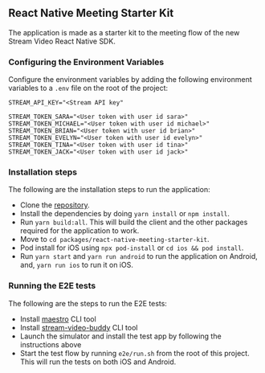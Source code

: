 ## React Native Meeting Starter Kit

The application is made as a starter kit to the meeting flow of the new Stream Video React Native SDK.

### Configuring the Environment Variables

Configure the environment variables by adding the following environment variables to a `.env` file on the root of the project:

```
STREAM_API_KEY="<Stream API key"

STREAM_TOKEN_SARA="<User token with user id sara>"
STREAM_TOKEN_MICHAEL="<User token with user id michael>"
STREAM_TOKEN_BRIAN="<User token with user id brian>"
STREAM_TOKEN_EVELYN="<User token with user id evelyn>"
STREAM_TOKEN_TINA="<User token with user id tina>"
STREAM_TOKEN_JACK="<User token with user id jack>"

```

### Installation steps

The following are the installation steps to run the application:

- Clone the [repository](https://github.com/GetStream/stream-video-js).
- Install the dependencies by doing `yarn install` or `npm install`.
- Run `yarn build:all`. This will build the client and the other packages required for the application to work.
- Move to `cd packages/react-native-meeting-starter-kit`.
- Pod install for iOS using `npx pod-install` or `cd ios && pod install`.
- Run `yarn start` and `yarn run android` to run the application on Android, and, `yarn run ios` to run it on iOS.

### Running the E2E tests

The following are the steps to run the E2E tests:

- Install [maestro](https://github.com/mobile-dev-inc/maestro) CLI tool
- Install [stream-video-buddy](https://github.com/GetStream/stream-video-buddy) CLI tool
- Launch the simulator and install the test app by following the instructions above
- Start the test flow by running `e2e/run.sh` from the root of this project. This will run the tests on both iOS and Android.
